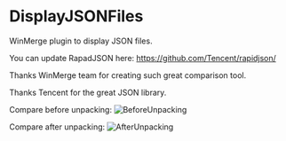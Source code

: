 # DisplayJSONFiles

WinMerge plugin to display JSON files.

You can update RapadJSON here: https://github.com/Tencent/rapidjson/

Thanks WinMerge team for creating such great comparison tool.

Thanks Tencent for the great JSON library.

Compare before unpacking:
![BeforeUnpacking](https://user-images.githubusercontent.com/58993776/163586753-8ea3c60b-d647-4859-96ae-8a58f0e765a1.PNG)

Compare after unpacking:
![AfterUnpacking](https://user-images.githubusercontent.com/58993776/163586787-cb1d60d9-49d9-430d-9fb4-d3674e9601a9.PNG)

